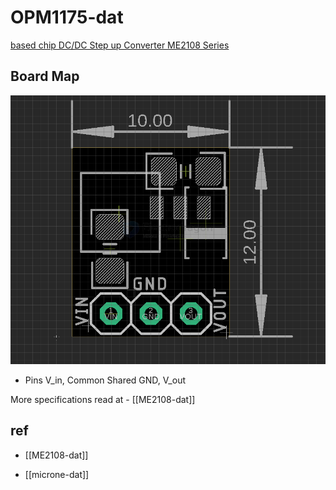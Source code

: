 
# OPM1175-dat


[based chip DC/DC Step up Converter ME2108 Series](https://www.electrodragon.com/product/step-up-boost-dc-power-module-me6208-0-9-5vin-5vout-0-5a/)

## Board Map 

![](2025-05-04-18-26-53.png)

- Pins V_in, Common Shared GND, V_out

More specifications read at - [[ME2108-dat]]

## ref 

- [[ME2108-dat]]

- [[microne-dat]]


